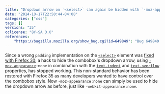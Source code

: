 ```yaml
---
title: "Dropdown arrow on `<select>` can again be hidden with `-moz-appearance:none`"
date: "2014-10-17T22:50:44-04:00"
categories: ["css"]
tags: []
versions: "35"
cclicense: "BY-SA 3.0"
references:
    "https://bugzilla.mozilla.org/show_bug.cgi?id=649849": "Bug 649849 – Make -moz-appearance:none on a combobox remove the dropdown button"
---
```

Since a wrong `padding` implementation on the [`<select>`](https://developer.mozilla.org/en-US/docs/Web/HTML/Element/select) element was [fixed with Firefox 30](https://www.fxsitecompat.com/en-US/docs/2014/incorrect-padding-implementation-on-select-has-been-fixed/), a hack to hide the combobox's dropdown arrow, using [`-moz-appearance`](https://developer.mozilla.org/en-US/docs/Web/CSS/-moz-appearance)`:none` in combination with the [`text-indent`](https://developer.mozilla.org/en-US/docs/Web/CSS/text-indent) and [`text-overflow`](https://developer.mozilla.org/en-US/docs/Web/CSS/text-overflow) properties, has stopped working. This non-standard behavior has been restored with Firefox 35 as many developers wanted to have control over the combobox style. Now `-moz-appearance:none` can simply be used to hide the dropdown arrow as before, just like `-webkit-appearance:none`.
